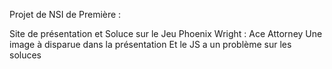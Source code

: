 Projet de NSI de Première :

Site de présentation et Soluce sur le Jeu Phoenix Wright : Ace Attorney
Une image à disparue dans la présentation
Et le JS a un problème sur les soluces
